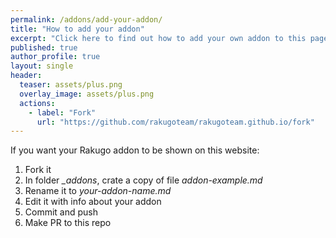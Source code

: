 ```yaml
---
permalink: /addons/add-your-addon/
title: "How to add your addon"
excerpt: "Click here to find out how to add your own addon to this page."
published: true
author_profile: true
layout: single
header:
  teaser: assets/plus.png
  overlay_image: assets/plus.png
  actions:
    - label: "Fork"
      url: "https://github.com/rakugoteam/rakugoteam.github.io/fork"
---
```


If you want your Rakugo addon to be shown on this website:
1. Fork it
2. In folder *_addons*, crate a copy of file *addon-example.md*
3. Rename it to *your-addon-name.md*
4. Edit it with info about your addon
5. Commit and push
6. Make PR to this repo
